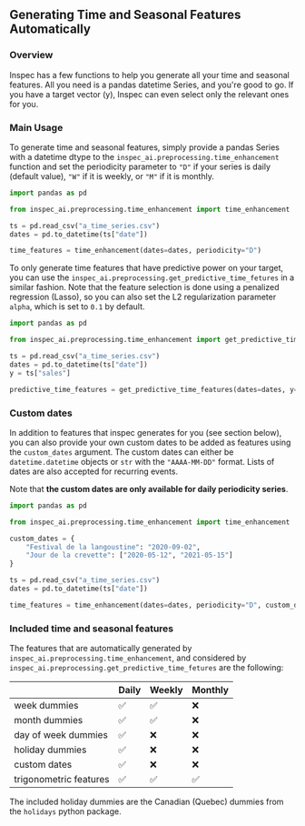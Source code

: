 ## Generating Time and Seasonal Features Automatically

### Overview

Inspec has a few functions to help you generate all your time and seasonal features. All you need is 
a pandas datetime Series, and you're good to go. If you have a target vector (y), Inspec can even
select only the relevant ones for you.

### Main Usage

To generate time and seasonal features, simply provide a pandas Series with a datetime dtype to the
`inspec_ai.preprocessing.time_enhancement` function and set the periodicity parameter to `"D"` 
if your series is daily (default value), `"W"` if it is weekly, or `"M"` if it is monthly.

```python
import pandas as pd

from inspec_ai.preprocessing.time_enhancement import time_enhancement

ts = pd.read_csv("a_time_series.csv")
dates = pd.to_datetime(ts["date"])

time_features = time_enhancement(dates=dates, periodicity="D")
```

To only generate time features that have predictive power on your target, you can use
the `inspec_ai.preprocessing.get_predictive_time_fetures` in a similar fashion. Note that 
the feature selection is done using a penalized regression (Lasso), so you can also 
set the L2 regularization parameter `alpha`, which is set to `0.1` by default.

```python
import pandas as pd

from inspec_ai.preprocessing.time_enhancement import get_predictive_time_features

ts = pd.read_csv("a_time_series.csv")
dates = pd.to_datetime(ts["date"])
y = ts["sales"]

predictive_time_features = get_predictive_time_features(dates=dates, y=y, periodicity="D", alpha=0.1)
```

### Custom dates

In addition to features that inspec generates for you (see section below), you can also provide
your own custom dates to be added as features using the `custom_dates` argument. The custom dates
can either be `datetime.datetime` objects or `str` with the `"AAAA-MM-DD"` format. Lists of dates are
also accepted for recurring events.


Note that **the custom dates are only available for daily periodicity series**.
```python
import pandas as pd

from inspec_ai.preprocessing.time_enhancement import time_enhancement

custom_dates = {
    "Festival de la langoustine": "2020-09-02",
    "Jour de la crevette": ["2020-05-12", "2021-05-15"]
}

ts = pd.read_csv("a_time_series.csv")
dates = pd.to_datetime(ts["date"])

time_features = time_enhancement(dates=dates, periodicity="D", custom_dates=custom_dates)
```

### Included time and seasonal features
The features that are automatically generated by `inspec_ai.preprocessing.time_enhancement`, and considered
by `inspec_ai.preprocessing.get_predictive_time_fetures` are the following:


|                        | Daily | Weekly | Monthly  |
|        -----------     |  ---  |   ---  |  ---     |
| week dummies           |  ✅   |  ✅   |    ❌    |
| month dummies          |  ✅   |  ✅   |    ❌    |
| day of week dummies    |  ✅   |  ❌   |    ❌    |
| holiday dummies        |  ✅   |  ❌   |    ❌    |
| custom dates           |  ✅   |  ❌   |    ❌    |
| trigonometric features |  ✅   |  ✅   |    ✅    |

The included holiday dummies are the Canadian (Quebec) dummies from the `holidays` python package.
